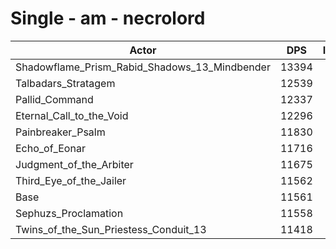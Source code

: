 # Single - am - necrolord
| Actor | DPS | Increase |
|---|:---:|:---:|
|Shadowflame_Prism_Rabid_Shadows_13_Mindbender|13394|15.85%|
|Talbadars_Stratagem|12539|8.46%|
|Pallid_Command|12337|6.71%|
|Eternal_Call_to_the_Void|12296|6.35%|
|Painbreaker_Psalm|11830|2.32%|
|Echo_of_Eonar|11716|1.34%|
|Judgment_of_the_Arbiter|11675|0.98%|
|Third_Eye_of_the_Jailer|11562|0.01%|
|Base|11561|0.00%|
|Sephuzs_Proclamation|11558|-0.03%|
|Twins_of_the_Sun_Priestess_Conduit_13|11418|-1.24%|
